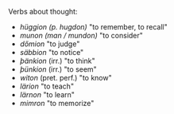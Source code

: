 
Verbs about thought:

- _hüggion (p. hugdon)_ "to remember, to recall"
- _munon (man / mundon)_ "to consider"
- _dőmion_ "to judge"
- _säbbion_ "to notice"
- _þänkion_ (irr.) "to think"
- _þünkion_ (irr.) "to seem"
- _witon_ (pret. perf.) "to know"
- _lärion_ "to teach"
- _lärnon_ "to learn"
- _mimron_ "to memorize"
